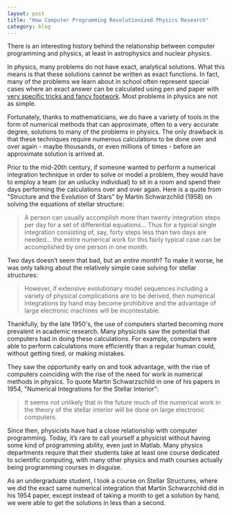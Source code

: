 ```yaml
---
layout: post
title: "How Computer Programming Revolutionized Physics Research"
category: blog
---
```


There is an interesting history behind the relationship between computer programming and physics, at least in astrophysics and nuclear physics.

In physics, many problems do not have exact, analytical solutions. What this means is that these solutions cannot be written as exact functions. In fact, many of the problems we learn about in school often represent special cases where an exact answer can be calculated using pen and paper with [very specific tricks and fancy footwork](https://en.wikipedia.org/wiki/Introduction_to_Quantum_Mechanics_(book)). Most problems in physics are not as simple.

Fortunately, thanks to mathematicians, we do have a variety of tools in the form of numerical methods that can approximate, often to a very accurate degree, solutions to many of the problems in physics. The only drawback is that these techniques require numerous calculations to be done over and over again - maybe thousands, or even millions of times - before an approximate solution is arrived at.

Prior to the mid-20th century, if someone wanted to perform a numerical integration technique in order to solve or model a problem, they would have to employ a team (or an unlucky individual) to sit in a room and spend their days performing the calculations over and over again. Here is a quote from "Structure and the Evolution of Stars" by Martin Schwarzchild (1958) on solving the equations of stellar structure:

> A person can usually accomplish more than twenty integration steps per day for a set of differential equations… Thus for a typical single integration consisting of, say, forty steps less than two days are needed... the entire numerical work for this fairly typical case can be accomplished by one person in one month.

Two days doesn’t seem that bad, but an *entire month*? To make it worse, he was only talking about the relatively simple case solving for stellar structures:

> However, if extensive evolutionary model sequences including a variety of physical complications are to be derived, then numerical integrations by hand may become prohibitive and the advantage of large electronic machines will be incontestable.

Thankfully, by the late 1950's, the use of computers started becoming more prevalent in academic research. Many physicists saw the potential that computers had in doing these calculations. For example, computers were able to perform calculations more efficiently than a regular human could, without getting tired, or making mistakes.

They saw the opportunity early on and took advantage, with the rise of computers coinciding with the rise of the need for work in numerical methods in physics. To quote Martin Schwarzschild in one of his papers in 1954, "Numerical Integrations for the Stellar Interior":

> It seems not unlikely that in the future much of the numerical work in the theory of the stellar interior will be done on large electronic computers.

Since then, physicists have had a close relationship with computer programming. Today, it’s rare to call yourself a physicist without having some kind of programming ability, even just in Matlab. Many physics departments require that their students take at least one course dedicated to scientific computing, with many other physics and math courses actually being programming courses in disguise.

As an undergraduate student, I took a course on Stellar Structures, where we did the exact same numerical integration that Martin Schwarzchild did in his 1954 paper, except instead of taking a month to get a solution by hand, we were able to get the solutions in less than a second.
